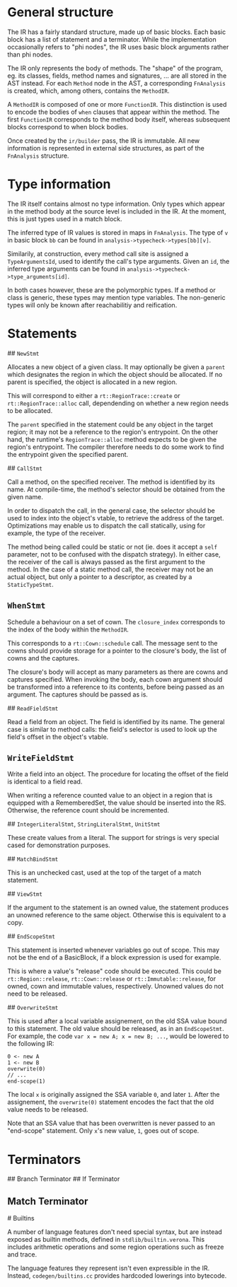 # General structure

The IR has a fairly standard structure, made up of basic blocks. Each basic
block has a list of statement and a terminator. While the implementation
occasionally refers to "phi nodes", the IR uses basic block arguments rather
than phi nodes.

The IR only represents the body of methods. The "shape" of the program, eg. its
classes, fields, method names and signatures, ... are all stored in the AST
instead. For each `Method` node in the AST, a corresponding `FnAnalysis` is
created, which, among others, contains the `MethodIR`.

A `MethodIR` is composed of one or more `FunctionIR`. This distinction is used
to encode the bodies of `when` clauses that appear within the method. The first
`FunctionIR` corresponds to the method body itself, whereas subsequent blocks
correspond to when block bodies.

Once created by the `ir/builder` pass, the IR is immutable. All new information
is represented in external side structures, as part of the `FnAnalysis`
structure.

# Type information

The IR itself contains almost no type information. Only types which appear in
the method body at the source level is included in the IR. At the moment, this
is just types used in a match block.

The inferred type of IR values is stored in maps in `FnAnalysis`. The type of
`v` in basic block `bb` can be found in `analysis->typecheck->types[bb][v]`.

Similarily, at construction, every method call site is assigned a
`TypeArgumentsId`, used to identify the call's type arguments. Given an `id`,
the inferred type arguments can be found in
`analysis->typecheck->type_arguments[id]`.

In both cases however, these are the polymorphic types. If a method or class is
generic, these types may mention type variables. The non-generic types will
only be known after reachabilitiy and reification.

# Statements
## `NewStmt`

Allocates a new object of a given class. It may optionally be given a `parent`
which designates the region in which the object should be allocated. If no
parent is specified, the object is allocated in a new region.

This will correspond to either a `rt::RegionTrace::create` or
`rt::RegionTrace::alloc` call, dependending on whether a new region needs to be
allocated.

The `parent` specified in the statement could be any object in the target
region; it may not be a reference to the region's entrypoint. On the other
hand, the runtime's `RegionTrace::alloc` method expects to be given the
region's entrypoint. The compiler therefore needs to do some work to find the
entrypoint given the specified parent.

## `CallStmt`

Call a method, on the specified receiver. The method is identified by its name.
At compile-time, the method's selector should be obtained from the given name.

In order to dispatch the call, in the general case, the selector should be used
to index into the object's vtable, to retrieve the address of the target.
Optimizations may enable us to dispatch the call statically, using for example,
the type of the receiver.

The method being called could be static or not (ie. does it accept a `self`
parameter, not to be confused with the dispatch strategy). In either case, the
receiver of the call is always passed as the first argument to the method.  In
the case of a static method call, the receiver may not be an actual object, but
only a pointer to a descriptor, as created by a `StaticTypeStmt`.

## `WhenStmt`

Schedule a behaviour on a set of cown. The `closure_index` corresponds to the
index of the body within the `MethodIR`.

This corresponds to a `rt::Cown::schedule` call. The message sent to the cowns
should provide storage for a pointer to the closure's body, the list of cowns
and the captures.

The closure's body will accept as many parameters as there are cowns and
captures specified. When invoking the body, each cown argument should be
transformed into a reference to its contents, before being passed as an
argument. The captures should be passed as is.

## `ReadFieldStmt`

Read a field from an object. The field is identified by its name. The general
case is similar to method calls: the field's selector is used to look up the
field's offset in the object's vtable.

## `WriteFieldStmt`

Write a field into an object. The procedure for locating the offset of the
field is identical to a field read.

When writing a reference counted value to an object in a region that is
equipped with a RememberedSet, the value should be inserted into the RS.
Otherwise, the reference count should be incremented.

## `IntegerLiteralStmt`, `StringLiteralStmt`, `UnitStmt`

These create values from a literal. The support for strings is very special
cased for demonstration purposes.

## `MatchBindStmt`

This is an unchecked cast, used at the top of the target of a match statement.

## `ViewStmt`

If the argument to the statement is an owned value, the statement produces an
unowned reference to the same object. Otherwise this is equivalent to a copy.

## `EndScopeStmt`

This statement is inserted whenever variables go out of scope. This may not be
the end of a BasicBlock, if a block expression is used for example.

This is where a value's "release" code should be executed. This could be
`rt::Region::release`, `rt::Cown::release` or `rt::Immutable::release`, for
owned, cown and immutable values, respectively. Unowned values do not need to
be released.

## `OverwriteStmt`

This is used after a local variable assignement, on the old SSA value bound to
this statement. The old value should be released, as in an `EndScopeStmt`. For
example, the code `var x = new A; x = new B; ...`, would be lowered to the
following IR:

```
0 <- new A
1 <- new B
overwrite(0)
// ...
end-scope(1)
```

The local `x` is originally assigned the SSA variable `0`, and later `1`. After
the assignement, the `overwrite(0)` statement encodes the fact that the old
value needs to be released.

Note that an SSA value that has been overwritten is never passed to an
"end-scope" statement. Only `x`'s new value, `1`, goes out of scope.

# Terminators

## Branch Terminator
## If Terminator
## Match Terminator

# Builtins

A number of language features don't need special syntax, but are instead
exposed as builtin methods, defined in `stdlib/builtin.verona`. This includes
arithmetic operations and some region operations such as freeze and trace.

The language features they represent isn't even expressible in the IR. Instead,
`codegen/builtins.cc` provides hardcoded lowerings into bytecode.

